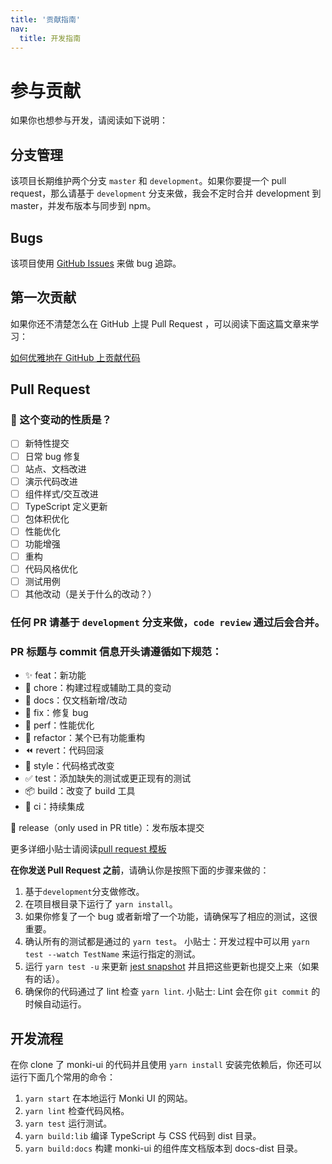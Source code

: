 ```yaml
---
title: '贡献指南'
nav:
  title: 开发指南
---
```


<!--
  感谢你的贡献！😄
-->

# 参与贡献

如果你也想参与开发，请阅读如下说明：

## 分支管理

该项目长期维护两个分支 `master` 和 `development`。如果你要提一个 pull request，那么请基于 `development` 分支来做，我会不定时合并 development 到 master，并发布版本与同步到 npm。

## Bugs

该项目使用 [GitHub Issues](https://github.com/Jacky-Summer/monki-ui/issues) 来做 bug 追踪。

## 第一次贡献

如果你还不清楚怎么在 GitHub 上提 Pull Request ，可以阅读下面这篇文章来学习：

[如何优雅地在 GitHub 上贡献代码](https://segmentfault.com/a/1190000000736629)

## Pull Request

### 🤔 这个变动的性质是？

- [ ] 新特性提交
- [ ] 日常 bug 修复
- [ ] 站点、文档改进
- [ ] 演示代码改进
- [ ] 组件样式/交互改进
- [ ] TypeScript 定义更新
- [ ] 包体积优化
- [ ] 性能优化
- [ ] 功能增强
- [ ] 重构
- [ ] 代码风格优化
- [ ] 测试用例
- [ ] 其他改动（是关于什么的改动？）

### 任何 PR 请基于 `development` 分支来做，`code review` 通过后会合并。

### PR 标题与 commit 信息开头请遵循如下规范：

- ✨ feat：新功能
- 🔧 chore：构建过程或辅助工具的变动
- 📝 docs：仅文档新增/改动
- 🐛 fix：修复 bug
- 🚀 perf：性能优化
- 🔨 refactor：某个已有功能重构
- ⏪ revert：代码回滚
- 🎨 style：代码格式改变
- ✅ test：添加缺失的测试或更正现有的测试
- 📦 build：改变了 build 工具
- 👷 ci：持续集成

🎉 release（only used in PR title）：发布版本提交

更多详细小贴士请阅读[pull request 模板](https://github.com/Jacky-Summer/monki-ui/blob/development/.github/PULL_REQUEST_TEMPLATE/pr_cn.md)

**在你发送 Pull Request 之前**，请确认你是按照下面的步骤来做的：

1. 基于`development`分支做修改。
2. 在项目根目录下运行了 `yarn install`。
3. 如果你修复了一个 bug 或者新增了一个功能，请确保写了相应的测试，这很重要。
4. 确认所有的测试都是通过的 `yarn test`。 小贴士：开发过程中可以用 `yarn test --watch TestName` 来运行指定的测试。
5. 运行 `yarn test -u` 来更新 [jest snapshot](http://facebook.github.io/jest/docs/en/snapshot-testing.html#snapshot-testing-with-jest) 并且把这些更新也提交上来（如果有的话）。
6. 确保你的代码通过了 lint 检查 `yarn lint`. 小贴士: Lint 会在你 `git commit` 的时候自动运行。

## 开发流程

在你 clone 了 monki-ui 的代码并且使用 `yarn install` 安装完依赖后，你还可以运行下面几个常用的命令：

1. `yarn start` 在本地运行 Monki UI 的网站。
2. `yarn lint` 检查代码风格。
3. `yarn test` 运行测试。
4. `yarn build:lib` 编译 TypeScript 与 CSS 代码到 dist 目录。
5. `yarn build:docs` 构建 monki-ui 的组件库文档版本到 docs-dist 目录。
